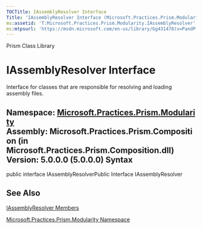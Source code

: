 ```yaml
---
TOCTitle: IAssemblyResolver Interface
Title: 'IAssemblyResolver Interface (Microsoft.Practices.Prism.Modularity)'
ms:assetid: 'T:Microsoft.Practices.Prism.Modularity.IAssemblyResolver'
ms:mtpsurl: 'https://msdn.microsoft.com/en-us/library/Gg431478(v=PandP.50)'
---
```


Prism Class Library

IAssemblyResolver Interface
===========================

Interface for classes that are responsible for resolving and loading assembly files.

**Namespace:** [Microsoft.Practices.Prism.Modularity](https://msdn.microsoft.com/n:microsoft.practices.prism.modularity)
**Assembly:** Microsoft.Practices.Prism.Composition (in Microsoft.Practices.Prism.Composition.dll) Version: 5.0.0.0 (5.0.0.0)
Syntax
------

<span id="syntaxToggle"></span>public interface IAssemblyResolverPublic Interface IAssemblyResolver

See Also
--------

<span id="seeAlsoToggle"></span>
[IAssemblyResolver Members](https://msdn.microsoft.com/allmembers.t:microsoft.practices.prism.modularity.iassemblyresolver)

[Microsoft.Practices.Prism.Modularity Namespace](https://msdn.microsoft.com/n:microsoft.practices.prism.modularity)
